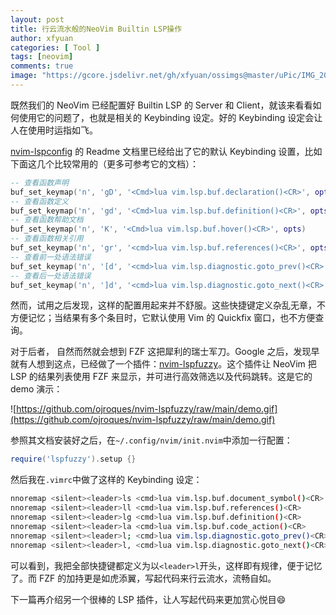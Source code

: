 ```yaml
---
layout: post
title: 行云流水般的NeoVim Builtin LSP操作
author: xfyuan
categories: [ Tool ]
tags: [neovim]
comments: true
image: "https://gcore.jsdelivr.net/gh/xfyuan/ossimgs@master/uPic/IMG_20210225_130053.jpg"
---
```


既然我们的 NeoVim 已经配置好 Builtin LSP 的 Server 和 Client，就该来看看如何使用它的问题了，也就是相关的 Keybinding 设定。好的 Keybinding 设定会让人在使用时运指如飞。

[nvim-lspconfig](https://github.com/neovim/nvim-lspconfig) 的 Readme 文档里已经给出了它的默认 Keybinding 设置，比如下面这几个比较常用的（更多可参考它的文档）：

```lua
-- 查看函数声明
buf_set_keymap('n', 'gD', '<Cmd>lua vim.lsp.buf.declaration()<CR>', opts)
-- 查看函数定义
buf_set_keymap('n', 'gd', '<Cmd>lua vim.lsp.buf.definition()<CR>', opts)
-- 查看函数帮助文档
buf_set_keymap('n', 'K', '<Cmd>lua vim.lsp.buf.hover()<CR>', opts)
-- 查看函数相关引用
buf_set_keymap('n', 'gr', '<cmd>lua vim.lsp.buf.references()<CR>', opts)
-- 查看前一处语法错误
buf_set_keymap('n', '[d', '<cmd>lua vim.lsp.diagnostic.goto_prev()<CR>', opts)
-- 查看后一处语法错误
buf_set_keymap('n', ']d', '<cmd>lua vim.lsp.diagnostic.goto_next()<CR>', opts)
```

然而，试用之后发现，这样的配置用起来并不舒服。这些快捷键定义杂乱无章，不方便记忆；当结果有多个条目时，它默认使用 Vim 的 Quickfix 窗口，也不方便查询。

对于后者， 自然而然就会想到 FZF 这把犀利的瑞士军刀。Google 之后，发现早就有人想到这点，已经做了一个插件：[nvim-lspfuzzy](https://github.com/ojroques/nvim-lspfuzzy)。这个插件让 NeoVim 把 LSP 的结果列表使用 FZF 来显示，并可进行高效筛选以及代码跳转。这是它的 demo 演示：

![https://github.com/ojroques/nvim-lspfuzzy/raw/main/demo.gif](https://github.com/ojroques/nvim-lspfuzzy/raw/main/demo.gif)

参照其文档安装好之后，在`~/.config/nvim/init.nvim`中添加一行配置：

```lua
require('lspfuzzy').setup {}
```

然后我在`.vimrc`中做了这样的 Keybinding 设定：

```bash
nnoremap <silent><leader>ls <cmd>lua vim.lsp.buf.document_symbol()<CR>
nnoremap <silent><leader>ll <cmd>lua vim.lsp.buf.references()<CR>
nnoremap <silent><leader>lg <cmd>lua vim.lsp.buf.definition()<CR>
nnoremap <silent><leader>la <cmd>lua vim.lsp.buf.code_action()<CR>
nnoremap <silent><leader>l; <cmd>lua vim.lsp.diagnostic.goto_prev()<CR>
nnoremap <silent><leader>l, <cmd>lua vim.lsp.diagnostic.goto_next()<CR>

```

可以看到，我把全部快捷键都定义为以`<leader>l`开头，这样即有规律，便于记忆了。而 FZF 的加持更是如虎添翼，写起代码来行云流水，流畅自如。

下一篇再介绍另一个很棒的 LSP 插件，让人写起代码来更加赏心悦目😄